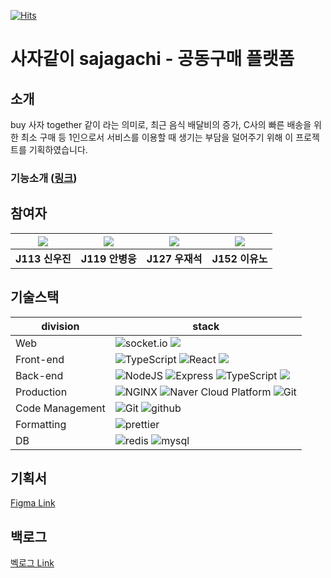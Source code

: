 [![Hits](https://hits.seeyoufarm.com/api/count/incr/badge.svg?url=https%3A%2F%2Fgithub.com%2Fboostcampwm-2021%2FWEB19-sajagachi&count_bg=%23FF7777&title_bg=%23784242&icon=&icon_color=%23E7E7E7&title=hits&edge_flat=false)](https://hits.seeyoufarm.com)

# 사자같이 sajagachi - 공동구매 플랫폼

## 소개

buy 사자 together 같이 라는 의미로, 최근 음식 배달비의 증가, C사의 빠른 배송을 위한 최소 구매 등 1인으로서 서비스를 이용할 때 생기는 부담을 덜어주기 위해 이 프로젝트를 기획하였습니다.

### 기능소개 ([링크](https://www.youtube.com/watch?v=4Ukj7nWa9hg))

## 참여자

| ![](https://github.com/gintooooonic.png) | ![](https://github.com/gomster96.png) | ![](https://github.com/JaeseokWoo.png) | ![](https://github.com/FloralLife.png) |
| :--------------------------------------: | :-----------------------------------: | :------------------------------------: | :------------------------------------: |
|             **J113 신우진**              |            **J119 안병웅**            |            **J127 우재석**             |            **J152 이유노**             |

## 기술스택

| division        | stack                                                                                                                                                                                                                                                                                                       |
| --------------- | ----------------------------------------------------------------------------------------------------------------------------------------------------------------------------------------------------------------------------------------------------------------------------------------------------------- |
| Web             | ![socket.io](https://img.shields.io/badge/socket.io-lightgray?logo=socket.io&colorA=gray) ![](<http://img.shields.io/badge/-SSE-3776AB()?style=()>)                                                                                                                                                         |
| Front-end       | ![TypeScript](https://img.shields.io/badge/TypeScript-blue?logo=TypeScript&colorA=gray) ![React](https://img.shields.io/badge/React-lightblue?logo=React&colorA=gray) ![](https://i.imgur.com/0l2c3Fe.png)                                                                                                  |
| Back-end        | ![NodeJS](https://img.shields.io/badge/node.js-green?logo=node.js&colorA=gray) ![Express](https://img.shields.io/badge/Express-9cf?logo=express&colorA=gray) ![TypeScript](https://img.shields.io/badge/TypeScript-blue?logo=TypeScript&colorA=gray) ![](<http://img.shields.io/badge/TypeORM-()?style=()>) |
| Production      | ![NGINX](https://img.shields.io/badge/NGINX-green?logo=NginX&colorA=gray) ![Naver Cloud Platform](https://img.shields.io/badge/NCP-compact_server-9cf&color=brightgreen) ![Git](https://img.shields.io/badge/GitHub_Actions-purple?logo=github&colorA=gray)                                                 |
| Code Management | ![Git](https://img.shields.io/badge/Git-red?logo=Git&colorA=gray) ![github](https://img.shields.io/badge/GitHub-lightgray?logo=github&colorA=gray)                                                                                                                                                          |
| Formatting      | ![prettier](https://img.shields.io/badge/prettier-yellow?logo=prettier&colorA=gray)                                                                                                                                                                                                                         |
| DB              | ![redis](https://img.shields.io/badge/redis-red?logo=redis&colorA=gray) ![mysql](https://img.shields.io/badge/mysql-blue?logo=mySQL&colorA=gray)                                                                                                                                                            |

## 기획서

[Figma Link](https://www.figma.com/file/vzFbuNGcSRxpvG7Zma7rQx/%EB%B6%80%EC%8A%A4%ED%8A%B8%EC%BA%A0%ED%94%84-%EA%B7%B8%EB%A3%B9-%ED%94%84%EB%A1%9C%EC%A0%9D%ED%8A%B8?node-id=0%3A1)

## 백로그

[벡로그 Link](https://docs.google.com/spreadsheets/d/1cXYQpNHGweEUXEMGLWghVJOcbHzv6ascIwQowCPS3Ys/edit#gid=0)
